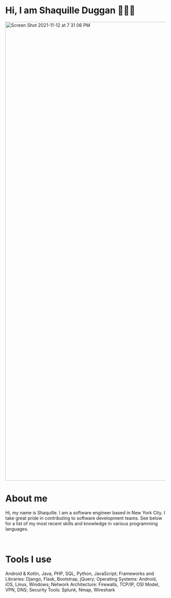 <h1> Hi, I am Shaquille Duggan 👨🏿‍💻 </h1>
<img width="1440" alt="Screen Shot 2021-11-12 at 7 31 06 PM" src="https://user-images.githubusercontent.com/84408174/141599013-df775cab-4fe6-48b6-8a2e-ba929c2a788c.jpeg">
<h1>About me</h1>
<p>
Hi, my name is Shaquille. I am a software engineer based in New York City. I take great pride in contributing to software development teams.
See below for a list of my most recent skills and knowledge in various programming languages.
</p>
<br>
<h1> Tools I use </h1>
<p>
Android & Kotlin, Java, PHP, SQL, Python, JavaScript; Frameworks and Libraries: Django, Flask, Bootstrap, jQuery; Operating Systems: Android, iOS, Linux, Windows; Network Architecture: Firewalls, TCP/IP, OSI Model, VPN, DNS; Security Tools: Splunk, Nmap, Wireshark
<p>
